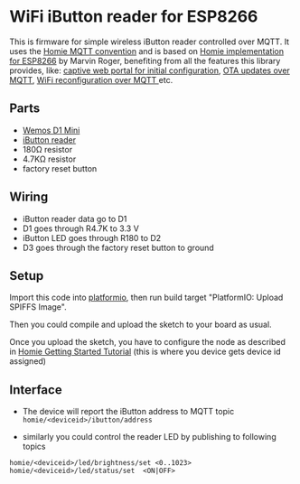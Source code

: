 WiFi iButton reader for ESP8266
===============================

This is firmware for simple wireless iButton reader controlled over MQTT.
It uses the [Homie MQTT convention](https://github.com/marvinroger/homie)
and is based on [Homie implementation for ESP8266](https://github.com/marvinroger/homie-esp8266) by Marvin Roger,
benefiting from all the features this library provides, like:
[captive web portal for initial configuration](https://https://homie-esp8266.readme.io/docs/ui-bundle),
[OTA updates over MQTT](https://homie-esp8266.readme.io/docs/ota-configuration-updates#section-ota-updates),
[WiFi reconfiguration over MQTT ](https://homie-esp8266.readme.io/docs/ota-configuration-updates#section-configuration-updates)
etc.

Parts
-----

- [Wemos D1 Mini](https://www.aliexpress.com/wholesale?catId=0&initiative_id=AS_20170313030458&SearchText=wemos+d1+mini)
- [iButton reader](https://www.aliexpress.com/item/TM-probe-DS9092-Zinc-Alloy-probe-iButton-probe-reader-with-LED/32702820667.html)
- 180Ω resistor
- 4.7KΩ resistor
- factory reset button

Wiring
------

- iButton reader data go to D1
- D1 goes through R4.7K to 3.3 V
- iButton LED goes through R180 to D2
- D3 goes through the factory reset button to ground

Setup
-----

Import this code into [platformio](http://platformio.org/), then run build target "PlatformIO: Upload SPIFFS Image".

Then you could compile and upload the sketch to your board as usual.

Once you upload the sketch, you have to configure the node as described in
[Homie Getting Started Tutorial](https://homie-esp8266.readme.io/docs/getting-started)
(this is where you device gets device id assigned)

Interface
---------

- The device will report the iButton address to MQTT topic `homie/<deviceid>/ibutton/address`

- similarly you could control the reader LED by publishing to following topics

```
homie/<deviceid>/led/brightness/set <0..1023>
homie/<deviceid>/led/status/set  <ON|OFF>
```
